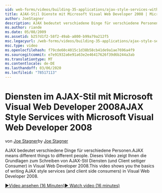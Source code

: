 ```yaml
---
uid: web-forms/videos/building-35-applications/ajax-style-services-with-microsoft-visual-web-developer-2008
title: AJAX-Stil Dienste mit Microsoft Visual Web Developer 2008 | Microsoft-Dokumentation
author: JoeStagner
description: AJAX bedeutet verschiedene Dinge für verschiedene Personen. Dieses Video zeigt Ihnen die Grundlagen zum Schreiben von AJAX-Stil Diensten (und Client seitigen Consumern) in Visual Web dev...
ms.author: riande
ms.date: 05/08/2009
ms.assetid: b257d1f2-58f2-49ab-a800-b99a79a212f5
msc.legacyurl: /web-forms/videos/building-35-applications/ajax-style-services-with-microsoft-visual-web-developer-2008
msc.type: video
ms.openlocfilehash: f79cde60c4015c1d38b58cb41de9a1ae7696a4f9
ms.sourcegitcommit: e7e91932a6e91a63e2e46417626f39d6b244a3ab
ms.translationtype: MT
ms.contentlocale: de-DE
ms.lasthandoff: 03/06/2020
ms.locfileid: "78517113"
---
```

# <a name="ajax-style-services-with-microsoft-visual-web-developer-2008"></a><span data-ttu-id="e0810-104">Diensten im AJAX-Stil mit Microsoft Visual Web Developer 2008</span><span class="sxs-lookup"><span data-stu-id="e0810-104">AJAX Style Services with Microsoft Visual Web Developer 2008</span></span>

<span data-ttu-id="e0810-105">von [Joe Stagner](https://github.com/JoeStagner)</span><span class="sxs-lookup"><span data-stu-id="e0810-105">by [Joe Stagner](https://github.com/JoeStagner)</span></span>

<span data-ttu-id="e0810-106">AJAX bedeutet verschiedene Dinge für verschiedene Personen.</span><span class="sxs-lookup"><span data-stu-id="e0810-106">AJAX means different things to different people.</span></span> <span data-ttu-id="e0810-107">Dieses Video zeigt Ihnen die Grundlagen zum Schreiben von AJAX-Stil Diensten (und Client seitiger Consumer) in Visual Web Developer 2008.</span><span class="sxs-lookup"><span data-stu-id="e0810-107">This video shows you the basics of writing AJAX style services (and client side consumers) in Visual Web Developer 2008.</span></span>

[<span data-ttu-id="e0810-108">&#9654;Video ansehen (16 Minuten)</span><span class="sxs-lookup"><span data-stu-id="e0810-108">&#9654; Watch video (16 minutes)</span></span>](https://channel9.msdn.com/Blogs/ASP-NET-Site-Videos/ajax-style-services-with-microsoft-visual-web-developer-2008)
